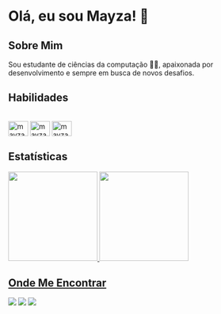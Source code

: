 # Olá, eu sou Mayza! 👋

## Sobre Mim
Sou estudante de ciências da computação 👨‍💻, apaixonada por desenvolvimento e sempre em busca de novos desafios.

## Habilidades
<div style="display: inline_block"><br>
  <img align="center" alt="mayza-c" height="30" width="40" src="https://cdn.jsdelivr.net/gh/devicons/devicon/icons/c/c-original.svg">
   <img align="center" alt="mayza-html" height="30" width="40" src="https://cdn.jsdelivr.net/gh/devicons/devicon/icons/html5/html5-original.svg">
  <img align="center" alt="mayza-wp" height="30" width="40" src="https://cdn.jsdelivr.net/gh/devicons/devicon/icons/wordpress/wordpress-plain.svg">
</div>

## Estatísticas
<div>
  <a href="https://github.com/Mayza414">
  <img height="180em" src="https://github-readme-stats.vercel.app/api?username=Mayza414&show_icons=true&theme=cobalt&include_all_commits=true&count_private=true"/>
  <img height="180em" src="https://github-readme-stats.vercel.app/api/top-langs/?username=Mayza414&layout=compact&langs_count=7&theme=cobalt"/>
</div>

##

## Onde Me Encontrar
<div>
   <a href="https://www.instagram.com/mayzafidelis/" target="_blank"><img src="https://img.shields.io/badge/-Instagram-%23E4405F?style=for-the-badge&logo=instagram&logoColor=white" target="_blank"></a>
   <a href="https://www.linkedin.com/in/mayza03" target="_blank"><img src="https://img.shields.io/badge/-LinkedIn-%230077B5?style=for-the-badge&logo=linkedin&logoColor=white" target="_blank"></a> 
  <a href = "mailto:mayzaumbelina@gmail.com"><img src="https://img.shields.io/badge/-Gmail-%23333?style=for-the-badge&logo=gmail&logoColor=white" target="_blank"></a>
 </div>

  
